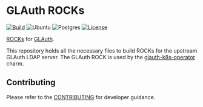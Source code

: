 # GLAuth ROCKs

[![Build](https://img.shields.io/github/actions/workflow/status/canonical/glauth-rock/push_main.yaml?label=Build)](https://github.com/canonical/glauth-rock/actions/workflows/push_main.yaml)
![Ubuntu](https://img.shields.io/badge/Ubuntu-22.04-E95420?label=Ubuntu&logo=ubuntu&logoColor=white)
![Postgres](https://img.shields.io/badge/postgres-%23316192.svg?logo=postgresql&logoColor=white)
[![License](https://img.shields.io/github/license/canonical/glauth-rock?label=License)](https://github.com/canonical/glauth-rock/blob/main/LICENSE)

[ROCKs](https://canonical-rockcraft.readthedocs-hosted.com/en/latest/explanation/rocks/#rocks-explanation)
for [GLAuth](https://github.com/glauth/glauth).

This repository holds all the necessary files to build ROCKs for the upstream
GLAuth LDAP server. The GLAuth ROCK is used by
the [glauth-k8s-operator](https://github.com/canonical/glauth-k8s-operator)
charm.

## Contributing

Please refer to the [CONTRIBUTING](CONTRIBUTING.md) for developer guidance.
